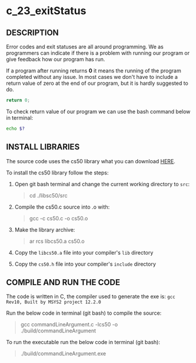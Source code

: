# c_23_exitStatus

## DESCRIPTION

Error codes and exit statuses are all around programming. We as programmers can indicate if there is a problem with running our program or give feedback how our program has run.

If a program after running returns **0** it means the running of the program completed without any issue. In most cases we don't have to include a return value of zero at the end of our program, but it is hardly suggested to do.

```c
return 0;
```

To check return value of our program we can use the bash command below in terminal:

```bash
echo $?
```

## INSTALL LIBRARIES

The source code uses the cs50 library what you can download [HERE](https://github.com/cs50/libcs50).

To install the cs50 library follow the steps:

1. Open git bash terminal and change the current working directory to `src`:  
   > cd ./libsc50/src

2. Compile the cs50.c source into .o with:
   > gcc -c cs50.c -o cs50.o

3. Make the library archive:  
   > ar rcs libcs50.a cs50.o

4. Copy the `libcs50.a` file into your compiler's `lib` directory

5. Copy the `cs50.h` file into your compiler's `include` directory

## COMPILE AND RUN THE CODE

The code is written in C, the compiler used to generate the exe is: `gcc Rev10, Built by MSYS2 project 12.2.0`

Run the below code in terminal (git bash) to compile the source:

> gcc commandLineArgument.c -lcs50 -o ./build/commandLineArgument

To run the executable run the below code in terminal (git bash):

> ./build/commandLineArgument.exe
